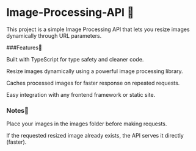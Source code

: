 # Image-Processing-API 📸

This project is a simple Image Processing API that lets you resize images dynamically through URL parameters.

 ###Features🚀

Built with TypeScript for type safety and cleaner code.

Resize images dynamically using a powerful image processing library.

Caches processed images for faster response on repeated requests.

Easy integration with any frontend framework or static site.

### Notes📖

Place your images in the images folder before making requests.

If the requested resized image already exists, the API serves it directly (faster).
